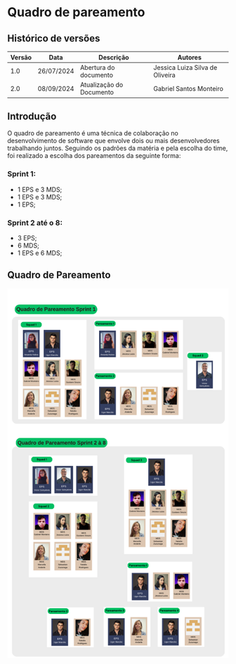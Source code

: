 # Quadro de pareamento

## Histórico de versões

| Versão | Data       | Descrição | Autores |
| ------ | ---------- | --------- | ------- |
| 1.0    | 26/07/2024 | Abertura do documento | Jessica Luiza Silva de Oliveira |
| 2.0    | 08/09/2024 | Atualização do Documento | Gabriel Santos Monteiro |

## Introdução
O quadro de pareamento é uma técnica de colaboração no desenvolvimento de software que envolve dois ou mais desenvolvedores trabalhando juntos. Seguindo os padrões da matéria e pela escolha do time, foi realizado a escolha dos pareamentos da seguinte forma: 

### Sprint 1:
<ul>
  <li>1 EPS e 3 MDS;</li>
  <li>1 EPS e 3 MDS;</li>
    <li>1 EPS;</li>
</ul>

### Sprint 2 até o 8:
<ul>
  <li>3 EPS;</li>
  <li>6 MDS;</li>
      <li>1 EPS e 6 MDS;</li>
</ul>

## Quadro de Pareamento

![Quadro_Pareamento](../assets/QuadroDePareamento.png)
